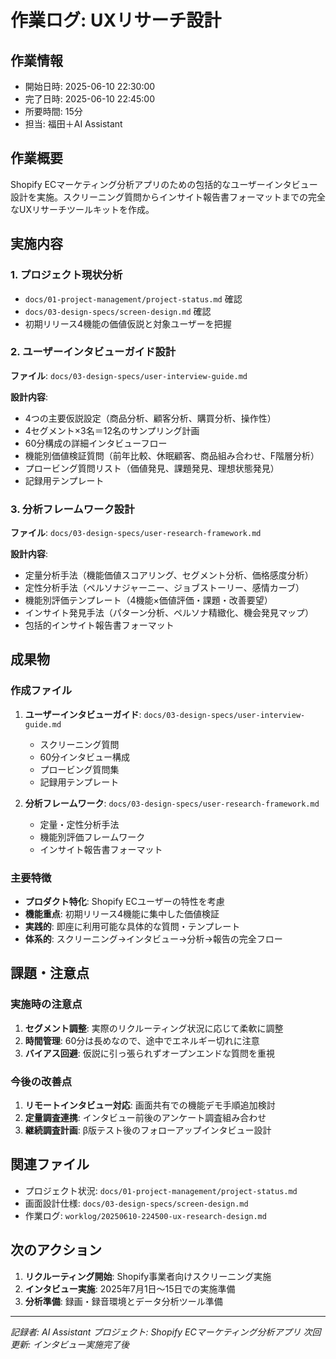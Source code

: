 # 作業ログ: UXリサーチ設計

## 作業情報
- 開始日時: 2025-06-10 22:30:00
- 完了日時: 2025-06-10 22:45:00
- 所要時間: 15分
- 担当: 福田＋AI Assistant

## 作業概要
Shopify ECマーケティング分析アプリのための包括的なユーザーインタビュー設計を実施。スクリーニング質問からインサイト報告書フォーマットまでの完全なUXリサーチツールキットを作成。

## 実施内容

### 1. プロジェクト現状分析
- `docs/01-project-management/project-status.md` 確認
- `docs/03-design-specs/screen-design.md` 確認  
- 初期リリース4機能の価値仮説と対象ユーザーを把握

### 2. ユーザーインタビューガイド設計
**ファイル**: `docs/03-design-specs/user-interview-guide.md`

**設計内容**:
- 4つの主要仮説設定（商品分析、顧客分析、購買分析、操作性）
- 4セグメント×3名＝12名のサンプリング計画
- 60分構成の詳細インタビューフロー
- 機能別価値検証質問（前年比較、休眠顧客、商品組み合わせ、F階層分析）
- プロービング質問リスト（価値発見、課題発見、理想状態発見）
- 記録用テンプレート

### 3. 分析フレームワーク設計
**ファイル**: `docs/03-design-specs/user-research-framework.md`

**設計内容**:
- 定量分析手法（機能価値スコアリング、セグメント分析、価格感度分析）
- 定性分析手法（ペルソナジャーニー、ジョブストーリー、感情カーブ）
- 機能別評価テンプレート（4機能×価値評価・課題・改善要望）
- インサイト発見手法（パターン分析、ペルソナ精緻化、機会発見マップ）
- 包括的インサイト報告書フォーマット

## 成果物

### 作成ファイル
1. **ユーザーインタビューガイド**: `docs/03-design-specs/user-interview-guide.md`
   - スクリーニング質問
   - 60分インタビュー構成
   - プロービング質問集
   - 記録用テンプレート

2. **分析フレームワーク**: `docs/03-design-specs/user-research-framework.md`
   - 定量・定性分析手法
   - 機能別評価フレームワーク
   - インサイト報告書フォーマット

### 主要特徴
- **プロダクト特化**: Shopify ECユーザーの特性を考慮
- **機能重点**: 初期リリース4機能に集中した価値検証
- **実践的**: 即座に利用可能な具体的な質問・テンプレート
- **体系的**: スクリーニング→インタビュー→分析→報告の完全フロー

## 課題・注意点

### 実施時の注意点
1. **セグメント調整**: 実際のリクルーティング状況に応じて柔軟に調整
2. **時間管理**: 60分は長めなので、途中でエネルギー切れに注意
3. **バイアス回避**: 仮説に引っ張られずオープンエンドな質問を重視

### 今後の改善点
1. **リモートインタビュー対応**: 画面共有での機能デモ手順追加検討
2. **定量調査連携**: インタビュー前後のアンケート調査組み合わせ
3. **継続調査計画**: β版テスト後のフォローアップインタビュー設計

## 関連ファイル
- プロジェクト状況: `docs/01-project-management/project-status.md`
- 画面設計仕様: `docs/03-design-specs/screen-design.md`
- 作業ログ: `worklog/20250610-224500-ux-research-design.md`

## 次のアクション
1. **リクルーティング開始**: Shopify事業者向けスクリーニング実施
2. **インタビュー実施**: 2025年7月1日〜15日での実施準備
3. **分析準備**: 録画・録音環境とデータ分析ツール準備

---

*記録者: AI Assistant*
*プロジェクト: Shopify ECマーケティング分析アプリ*
*次回更新: インタビュー実施完了後* 